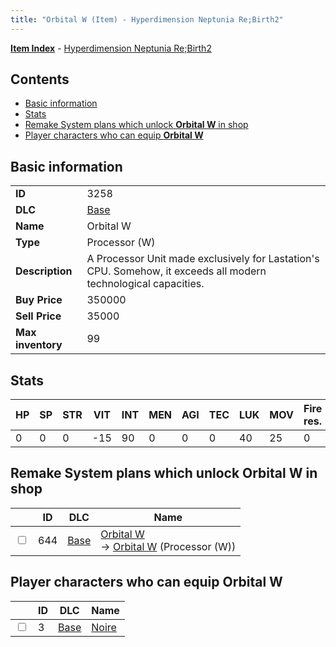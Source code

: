 ```yaml
---
title: "Orbital W (Item) - Hyperdimension Neptunia Re;Birth2"
---
```


[**Item Index**](/neptunia/rb2/item/index.html) - [Hyperdimension Neptunia Re;Birth2](/neptunia/rb2)

## Contents

- [Basic information](#basic-information)
- [Stats](#stats)
- [Remake System plans which unlock **Orbital W** in shop](#remake-system-plans-which-unlock-orbital-w-in-shop)
- [Player characters who can equip **Orbital W**](#player-characters-who-can-equip-orbital-w)

## Basic information

|   |   |
| -- | -- |
| **ID** | 3258 |
| **DLC** | [Base](/neptunia/rb2/dlc/0-base.html) |
| **Name** | Orbital W |
| **Type** | Processor (W) |
| **Description** | A Processor Unit made exclusively for Lastation's CPU. Somehow, it exceeds all modern technological capacities. |
| **Buy Price** | 350000 |
| **Sell Price** | 35000 |
| **Max inventory** | 99 |

## Stats

| HP | SP | STR | VIT | INT | MEN | AGI | TEC | LUK | MOV | Fire res. | Ice res. | Wind res. | Lightning res. |
| -- | -- | --- | --- | --- | --- | --- | --- | --- | --- | --------- | -------- | --------- | -------------- |
| 0 | 0 | 0 | -15 | 90 | 0 | 0 | 0 | 40 | 25 | 0 | 0 | 0 | 0 |

## Remake System plans which unlock **Orbital W** in shop

|    | ID | DLC | Name |
| -- | -- | --- | ---- |
| <input type="checkbox" id="rb2-remake-0-644" class="trackbox" /> | 644 | [Base](/neptunia/rb2/dlc/0-base.html) | [Orbital W](/neptunia/rb2/remake/0-644-orbital-w.html)<br />→ [Orbital W](/neptunia/rb2/item/0-3258-orbital-w.html) (Processor (W)) |

## Player characters who can equip **Orbital W**

|    | ID | DLC | Name |
| -- | -- | --- | ---- |
| <input type="checkbox" id="rb2-player-0-3" class="trackbox" /> | 3 | [Base](/neptunia/rb2/dlc/0-base.html) | [Noire](/neptunia/rb2/player/0-3-noire.html) |